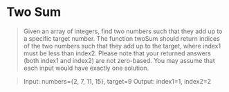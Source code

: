 Two Sum
===========

> Given an array of integers, find two numbers such that they add up to a specific target number.
> The function twoSum should return indices of the two numbers such that they add up to the target, where index1 must be less than index2.
> Please note that your returned answers (both index1 and index2) are not zero-based.
> You may assume that each input would have exactly one solution.

> Input: numbers={2, 7, 11, 15}, target=9
> Output: index1=1, index2=2
